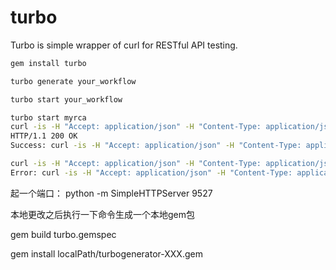 turbo
=====

Turbo is simple wrapper of curl for RESTful API testing.

```sh
gem install turbo
```

```sh
turbo generate your_workflow
```

```sh
turbo start your_workflow
```

```sh
turbo start myrca
curl -is -H "Accept: application/json" -H "Content-Type: application/json" -X GET  http://localhost:12306/users -D - -o debug.log
HTTP/1.1 200 OK
Success: curl -is -H "Accept: application/json" -H "Content-Type: application/json" -X GET  http://localhost:12306/users -D - -o debug.log

curl -is -H "Accept: application/json" -H "Content-Type: application/json" -X GET  http://localhost:12306/userinfo -D - -o debug.log
Error: curl -is -H "Accept: application/json" -H "Content-Type: application/json" -X GET  http://localhost:12306/userinfo -D - -o debug.log
```
起一个端口：
python -m SimpleHTTPServer 9527

本地更改之后执行一下命令生成一个本地gem包

gem build turbo.gemspec

gem install localPath/turbogenerator-XXX.gem
